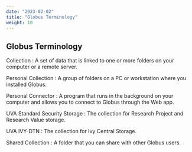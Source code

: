 ```yaml
---
date: "2023-02-02"
title: "Globus Terminology"
weight: 10
---
```


## Globus Terminology

Collection
: A set of data that is linked to one or more folders on your computer or a remote server.

Personal Collection
: A group of folders on a PC or workstation where you installed Globus.

Personal Connector
: A program that runs in the background on your computer and allows you to connect to Globus through the Web app.

UVA Standard Security Storage
: The collection for Research Project and Research Value storage.

UVA IVY-DTN
: The collection for Ivy Central Storage.

Shared Collection
: A folder that you can share with other Globus users.

